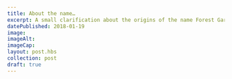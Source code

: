 ```yaml
---
title: About the name…
excerpt: A small clarification about the origins of the name Forest Garden Wales
datePublished: 2018-01-19
image: 
imageAlt: 
imageCap: 
layout: post.hbs
collection: post
draft: true
---
```


